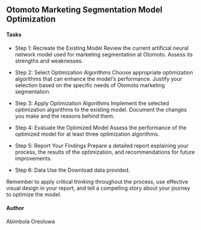## Otomoto Marketing Segmentation Model Optimization

#### Tasks
- Step 1: Recreate the Existing Model
Review the current artificial neural network model used for marketing segmentation at Otomoto. Assess its strengths and weaknesses. 

- Step 2: Select Optimization Algorithms
Choose appropriate optimization algorithms that can enhance the model's performance. Justify your selection based on the specific needs of Otomoto marketing segmentation. 

- Step 3: Apply Optimization Algorithms
Implement the selected optimization algorithms to the existing model. Document the changes you make and the reasons behind them. 

- Step 4: Evaluate the Optimized Model
Assess the performance of the optimized model for at least three optimization algorithms.  

- Step 5: Report Your Findings
Prepare a detailed report explaining your process, the results of the optimization, and recommendations for future improvements. 

- Step 6: Data
Use the  Download data provided.

Remember to apply critical thinking throughout the process, use effective visual design in your report, and tell a compelling story about your journey to optimize the model. 


#### Author
Abimbola Oreoluwa
